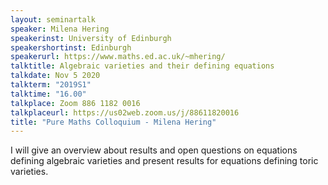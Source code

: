 ```yaml
---
layout: seminartalk
speaker: Milena Hering
speakerinst: University of Edinburgh
speakershortinst: Edinburgh
speakerurl: https://www.maths.ed.ac.uk/~mhering/
talktitle: Algebraic varieties and their defining equations
talkdate: Nov 5 2020
talkterm: "2019S1"
talktime: "16.00"
talkplace: Zoom 886 1182 0016
talkplaceurl: https://us02web.zoom.us/j/88611820016
title: "Pure Maths Colloquium - Milena Hering"
---
```


 I will give an overview about results and open questions on equations defining algebraic varieties and present results for equations defining toric varieties. 
